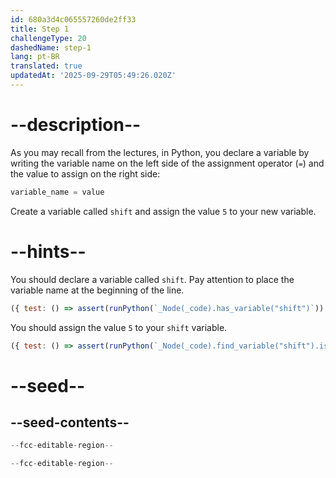 ```yaml
---
id: 680a3d4c065557260de2ff33
title: Step 1
challengeType: 20
dashedName: step-1
lang: pt-BR
translated: true
updatedAt: '2025-09-29T05:49:26.020Z'
---
```


# --description--

As you may recall from the lectures, in Python, you declare a variable by writing the variable name on the left side of the assignment operator (`=`) and the value to assign on the right side:

```py
variable_name = value
```

Create a variable called `shift` and assign the value `5` to your new variable.

# --hints--

You should declare a variable called `shift`. Pay attention to place the variable name at the beginning of the line.

```js
({ test: () => assert(runPython(`_Node(_code).has_variable("shift")`)) })
```

You should assign the value `5` to your `shift` variable.

```js
({ test: () => assert(runPython(`_Node(_code).find_variable("shift").is_equivalent("shift = 5")`)) })
```

# --seed--

## --seed-contents--

```py
--fcc-editable-region--

--fcc-editable-region--
```
